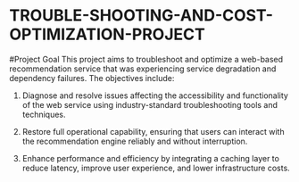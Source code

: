 # TROUBLE-SHOOTING-AND-COST-OPTIMIZATION-PROJECT
#Project Goal
This project aims to troubleshoot and optimize a web-based recommendation service that was experiencing service degradation and dependency failures. The objectives include:

1. Diagnose and resolve issues affecting the accessibility and functionality of the web service using industry-standard troubleshooting tools and techniques.

2. Restore full operational capability, ensuring that users can interact with the recommendation engine reliably and without interruption.

3. Enhance performance and efficiency by integrating a caching layer to reduce latency, improve user experience, and lower infrastructure costs.
